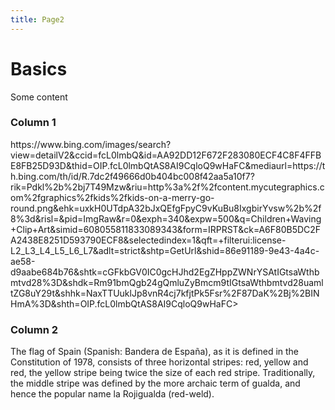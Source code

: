 ```yaml
---
title: Page2
---
```


<h1>Basics</h1>
<p>Some content</p>
<div class="row">
<div class="col-sm-6">
<h3>Column 1</h3>
<p>https://www.bing.com/images/search?view=detailV2&ccid=fcL0lmbQ&id=AA92DD12F672F283080ECF4C8F4FFBE8FB25D93D&thid=OIP.fcL0lmbQtAS8AI9CqloQ9wHaFC&mediaurl=https://th.bing.com/th/id/R.7dc2f49666d0b404bc008f42aa5a10f7?rik=Pdkl%2b%2bj7T49Mzw&riu=http%3a%2f%2fcontent.mycutegraphics.com%2fgraphics%2fkids%2fkids-on-a-merry-go-round.png&ehk=uxkH0UTdpA32bJxQEfgFpyC9vKuBu8IxgbirYvsw%2b%2f8%3d&risl=&pid=ImgRaw&r=0&exph=340&expw=500&q=Children+Waving+Clip+Art&simid=608055811833089343&form=IRPRST&ck=A6F80B5DC2FA2438E8251D593790ECF8&selectedindex=1&qft=+filterui:license-L2_L3_L4_L5_L6_L7&adlt=strict&shtp=GetUrl&shid=86e91189-9e43-4a4c-ae58-d9aabe684b76&shtk=cGFkbGV0IC0gcHJhd2EgZHppZWNrYSAtIGtsaWthbmtvd28%3D&shdk=Rm91bmQgb24gQmluZyBmcm9tIGtsaWthbmtvd28uamltZG8uY29t&shhk=NaxTTUuklJp8vnR4cj7kfjtPk5Fsr%2F87DaK%2Bj%2BINHmA%3D&shth=OIP.fcL0lmbQtAS8AI9CqloQ9wHaFC></p>
</div>
 <div class="col-sm-6">
      <h3>Column 2</h3>
      <p>The flag of Spain (Spanish: Bandera de España), as it is defined in the Constitution of 1978, consists of three horizontal stripes: red, yellow and red, the yellow stripe being twice the size of each red stripe. Traditionally, the middle stripe was defined by the more archaic term of gualda, and hence the popular name la Rojigualda (red-weld).</p>
    </div>
